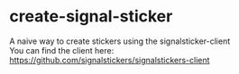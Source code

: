 # create-signal-sticker
A naive way to create stickers using the signalsticker-client  
You can find the client here: https://github.com/signalstickers/signalstickers-client
